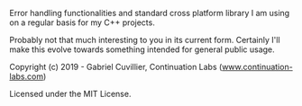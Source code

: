 Error handling functionalities and standard cross platform library I am using on a regular basis for my 
C++ projects.

Probably not that much interesting to you in its current form. Certainly I'll make this evolve towards something intended 
for general public usage.

Copyright (c) 2019 - Gabriel Cuvillier, Continuation Labs (www.continuation-labs.com)

Licensed under the MIT License.

